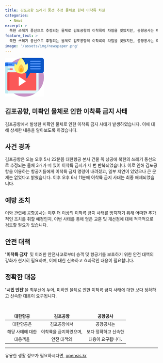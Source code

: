 ```yaml
---
title: 김포공항 쓰레기 풍선 추정 물체로 한때 이착륙 차질
categories:
  - News
excerpt: >
  북한 쓰레기 풍선으로 추정되는 물체로 김포공항의 이착륙이 차질을 빚었지만, 공항공사는 미확인 물체로 인한 이착륙 금지 명령이 일시적으로 내려졌다가 해제된 것을 밝혔습니다. 대한항공 본사 건물 쪽 상공에 북한의 쓰레기 풍선으로 추정되는 풍선 3개가 떠 있어, 이로 인해 일부 지연은 있었지만 큰 문제는 없었다고 설명했습니다.
feature_text: >
  북한 쓰레기 풍선으로 추정되는 물체로 김포공항의 이착륙이 차질을 빚었지만, 공항공사는 미확인 물체로 인한 이착륙 금지 명령이 일시적으로 내려졌다가 해제된 것을 밝혔습니다. 대한항공 본사 건물 쪽 상공에 북한의 쓰레기 풍선으로 추정되는 풍선 3개가 떠 있어, 이로 인해 일부 지연은 있었지만 큰 문제는 없었다고 설명했습니다.
image: '/assets/img/newspaper.png'
---
```


<p><img src="/assets/img/news.png" alt="rentncar 속보" /></p>

<h2>김포공항, 미확인 물체로 인한 이착륙 금지 사태</h2>

<p>김포공항에서 발생한 미확인 물체로 인한 이착륙 금지 사태가 발생하였습니다. 이에 대해 상세한 내용을 알아보도록 하겠습니다.</p>

<h2 data-ke-size="size26">사건 경과</h2>

<p>김포공항은 오늘 오후 5시 22분쯤 대한항공 본사 건물 쪽 상공에 북한의 쓰레기 풍선으로 추정되는 물체 3개가 떠 있어 이착륙 금지가 세 번 반복되었습니다. 이로 인해 김포공항을 이용하는 항공기들에게 이착륙 금지 명령이 내려졌고, 일부 지연이 있었으나 큰 문제는 없었다고 밝혔습니다. 이후 오후 6시 11분에 이착륙 금지 사태는 최종 해제되었습니다.</p>

<h2 data-ke-size="size26">예방 조치</h2>

<p>이와 관련해 공항공사는 이후 더 이상의 이착륙 금지 사태를 방지하기 위해 어떠한 추가적인 조치를 취할 예정인지, 이번 사태를 통해 얻은 교훈 및 개선점에 대해 적극적으로 검토할 필요가 있습니다.</p>

<h2 data-ke-size="size26">안전 대책</h2>

<p><strong>'이착륙 금지'</strong> 및 이러한 안전사고로부터 승객 및 항공기를 보호하기 위한 안전 대책의 강화가 현저히 필요하며, 이에 대한 신속하고 효과적인 대응이 필요합니다.</p>

<h2 data-ke-size="size26">정확한 대응</h2>

<p><strong>'시민 안전'</strong>을 최우선에 두어, 미확인 물체로 인한 이착륙 금지 사태에 대한 보다 정확하고 신속한 대응이 요구됩니다.</p>

<p data-ke-size="size16">&nbsp;</p>

<table>
<thead>
<tr>
<td style="text-align: center; height: 17px;"><b>대한항공</b></td>
<td style="text-align: center; height: 17px;"><b>김포공항</b></td>
<td style="text-align: center; height: 17px;"><b>공항공사</b></td>
</tr>
</thead>
<tbody>
<tr>
<td style="text-align: center;">대한항공은</td>
<td style="text-align: center;">김포공항에서</td>
<td style="text-align: center;">공항공사는</td>
</tr>
<tr>
<td style="text-align: center;">해당 사태에 대한</td>
<td style="text-align: center;">이착륙을 금지하였으며,</td>
<td style="text-align: center;">보다 정확하고 신속한</td>
</tr>
<tr>
<td style="text-align: center;">대응책을</td>
<td style="text-align: center;">안전 대책의</td>
<td style="text-align: center;">대응이 요구됩니다.</td>
</tr>
</tbody>
</table>

<hr>
유용한 생활 정보가 필요하시다면, <a href="https://opensis.kr" rel="dofollow">opensis.kr</a>



